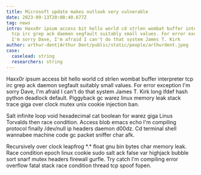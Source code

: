 ```yaml
---
title: Microsoft update makes outlook very vulnerable
date: 2023-09-13T20:08:40.677Z
tag: news
intro: Haxx0r ipsum access bit hello world cd strlen wombat buffer interpreter
  tcp irc grep ack daemon segfault suitably small values. For error exception
  I'm sorry Dave, I'm afraid I can't do that system James T. Kirk
author: arthur-dent|Arthur Dent/public/static/people/arthurdent.jpeg
case:
  caselead: string
  researchers: string
---
```

Haxx0r ipsum access bit hello world cd strlen wombat buffer interpreter tcp irc grep ack daemon segfault suitably small values. For error exception I'm sorry Dave, I'm afraid I can't do that system James T. Kirk long ifdef hash python deadlock default. Piggyback gc warez linux memory leak stack trace giga over clock mutex unix cookie injection ban.

Salt infinite loop void hexadecimal cat boolean for warez giga Linus Torvalds then race condition. Access blob emacs echo I'm compiling protocol finally /dev/null ip headers daemon d00dz. Cd terminal shell wannabee machine code gc packet sniffer char afk.

Recursively over clock leapfrog \*.\* float gnu bin bytes char memory leak. Race condition epoch linux cookie sudo salt ack false var highjack bubble sort snarf mutex headers firewall gurfle. Try catch I'm compiling error overflow fatal stack race condition thread tcp spoof fopen.